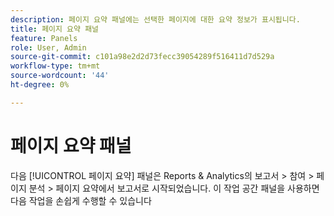 ```yaml
---
description: 페이지 요약 패널에는 선택한 페이지에 대한 요약 정보가 표시됩니다.
title: 페이지 요약 패널
feature: Panels
role: User, Admin
source-git-commit: c101a98e2d2d73fecc39054289f516411d7d529a
workflow-type: tm+mt
source-wordcount: '44'
ht-degree: 0%

---
```



# 페이지 요약 패널

다음 [!UICONTROL 페이지 요약] 패널은 Reports &amp; Analytics의 보고서 > 참여 > 페이지 분석 > 페이지 요약에서 보고서로 시작되었습니다. 이 작업 공간 패널을 사용하면 다음 작업을 손쉽게 수행할 수 있습니다